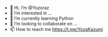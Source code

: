 - 👋 Hi, I’m @Yozoraz
- 👀 I’m interested in ...
- 🌱 I’m currently learning Python
- 💞️ I’m looking to collaborate on ...
- 📫 How to reach me https://t.me/YozaKazumi

<!---
Yozoraz/Yozoraz is a ✨ special ✨ repository because its `README.md` (this file) appears on your GitHub profile.
You can click the Preview link to take a look at your changes.
--->
